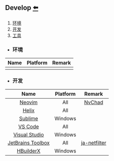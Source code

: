 ## Develop  [⬅️](../README.md)

1. [环境](#环境)
2. [开发](#开发)
3. [工具](#工具)

* ### 环境

| Name | Platform | Remark |
| :--: | :------: | :----: |
|      |          |        |

* ### 开发

|                             Name                             | Platform |                      Remark                      |
| :----------------------------------------------------------: | :------: | :----------------------------------------------: |
|                          [Neovim]()                          |   All    |    [NvChad](https://github.com/NvChad/NvChad)    |
|              [Helix](https://helix-editor.com/)              |   All    |                                                  |
|           [Sublime](https://www.sublimetext.com/)            | Windows  |                                                  |
|      [VS Code](https://code.visualstudio.com/download)       |   All    |                                                  |
| [Visual Studio](https://visualstudio.microsoft.com/zh-hans/downloads/) | Windows  |                                                  |
| [JetBrains Toolbox](https://www.jetbrains.com/toolbox-app/)  |   All    | [ja-netfilter](https://zhile.io/?s=ja-netfilter) |
|      [HBuilderX](https://www.dcloud.io/hbuilderx.html)       | Windows  |                                                  |